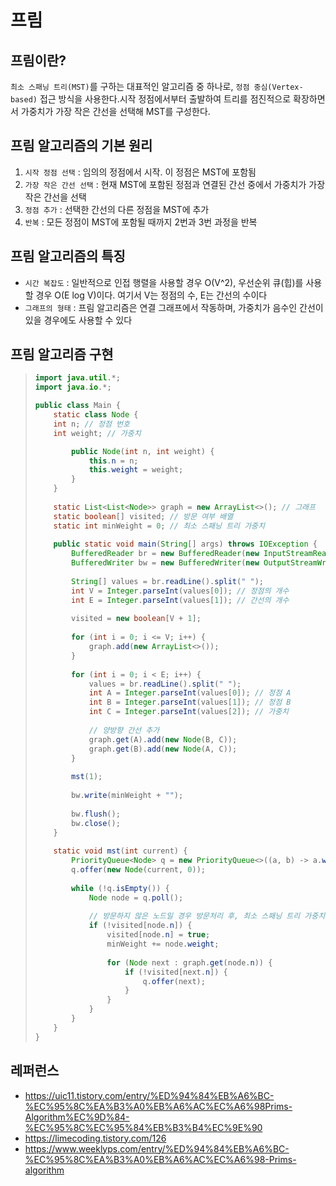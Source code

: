 # 프림

## 프림이란?
`최소 스패닝 트리(MST)`를 구하는 대표적인 알고리즘 중 하나로, `정점 중심(Vertex-based)` 접근 방식을 사용한다.시작 정점에서부터 출발하여 트리를 점진적으로 확장하면서 가중치가 가장 작은 간선을 선택해 MST를 구성한다.

## 프림 알고리즘의 기본 원리
1. `시작 정점 선택` : 임의의 정점에서 시작. 이 정점은 MST에 포함됨
2. `가장 작은 간선 선택` : 현재 MST에 포함된 정점과 연결된 간선 중에서 가중치가 가장 작은 간선을 선택
3. `정점 추가` : 선택한 간선의 다른 정점을 MST에 추가
4. `반복` : 모든 정점이 MST에 포함될 때까지 2번과 3번 과정을 반복

## 프림 알고리즘의 특징
- `시간 복잡도` : 일반적으로 인접 행렬을 사용할 경우 O(V^2), 우선순위 큐(힙)를 사용할 경우 O(E log V)이다. 여기서 V는 정점의 수, E는 간선의 수이다
- `그래프의 형태` : 프림 알고리즘은 연결 그래프에서 작동하며, 가중치가 음수인 간선이 있을 경우에도 사용할 수 있다

## 프림 알고리즘 구현

> ```java
> import java.util.*;
> import java.io.*;
> 
> public class Main {
>     static class Node {
>     int n; // 정점 번호
>     int weight; // 가중치
> 
>         public Node(int n, int weight) {
>             this.n = n;
>             this.weight = weight;
>         }
>     }
>     
>     static List<List<Node>> graph = new ArrayList<>(); // 그래프
>     static boolean[] visited; // 방문 여부 배열
>     static int minWeight = 0; // 최소 스패닝 트리 가중치
>     
>     public static void main(String[] args) throws IOException {
> 	      BufferedReader br = new BufferedReader(new InputStreamReader(System.in));
> 	      BufferedWriter bw = new BufferedWriter(new OutputStreamWriter(System.out));
>         
>         String[] values = br.readLine().split(" ");
>         int V = Integer.parseInt(values[0]); // 정점의 개수
>         int E = Integer.parseInt(values[1]); // 간선의 개수
>         
>         visited = new boolean[V + 1];
>         
>         for (int i = 0; i <= V; i++) {
>             graph.add(new ArrayList<>());
>         }
>         
>         for (int i = 0; i < E; i++) {
>             values = br.readLine().split(" ");
>             int A = Integer.parseInt(values[0]); // 정점 A
>             int B = Integer.parseInt(values[1]); // 정점 B
>             int C = Integer.parseInt(values[2]); // 가중치
>             
>             // 양방향 간선 추가
>             graph.get(A).add(new Node(B, C));
>             graph.get(B).add(new Node(A, C));
>         }
>         
>         mst(1);
>         
>         bw.write(minWeight + "");
>         
>         bw.flush();
>         bw.close();
>     }
>     
>     static void mst(int current) {
>         PriorityQueue<Node> q = new PriorityQueue<>((a, b) -> a.weight - b.weight); // 우선순위 큐. 가중치 기준 오름차순 정렬
>         q.offer(new Node(current, 0));
>         
>         while (!q.isEmpty()) {
>             Node node = q.poll();
>             
>             // 방문하지 않은 노드일 경우 방문처리 후, 최소 스패닝 트리 가중치에 더하고, 다음 간선을 찾음
>             if (!visited[node.n]) {
>                 visited[node.n] = true;
>                 minWeight += node.weight;
>                 
>                 for (Node next : graph.get(node.n)) {
>                     if (!visited[next.n]) {
>                         q.offer(next);
>                     }
>                 }
>             }
>         }
>     }
> }
> ```

## 레퍼런스
- https://uic11.tistory.com/entry/%ED%94%84%EB%A6%BC-%EC%95%8C%EA%B3%A0%EB%A6%AC%EC%A6%98Prims-Algorithm%EC%9D%84-%EC%95%8C%EC%95%84%EB%B3%B4%EC%9E%90
- https://limecoding.tistory.com/126
- https://www.weeklyps.com/entry/%ED%94%84%EB%A6%BC-%EC%95%8C%EA%B3%A0%EB%A6%AC%EC%A6%98-Prims-algorithm